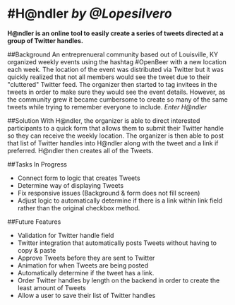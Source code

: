#H@ndler
*by @Lopesilvero*
=======

**H@ndler is an online tool to easily create a series of tweets directed at a group of Twitter handles.**


##Background
An entreprenueral community based out of Louisville, KY organized weekly events using the hashtag #OpenBeer with a new location each week. The location of the event was distributed via Twitter but it was quickly realized that not all members would see the tweet due to their "cluttered" Twitter feed. The organizer then started to tag invitees in the tweets in order to make sure they would see the event details. However, as the community grew it became cumbersome to create so many of the same tweets while trying to remember everyone to include. *Enter H@ndler*


##Solution
With H@ndler, the organizer is able to direct interested participants to a quick form that allows them to submit their Twitter handle so they can receive the weekly location. The organizer is then able to post that list of Twitter handles into H@ndler along with the tweet and a link if preferred. H@ndler then creates all of the Tweets. 


##Tasks In Progress
* Connect form to logic that creates Tweets
* Determine way of displaying Tweets
* Fix responsive issues (Background & form does not fill screen)
* Adjust logic to automatically determine if there is a link within link field rather than the original checkbox method.


##Future Features
* Validation for Twitter handle field
* Twitter integration that automatically posts Tweets without having to copy & paste
* Approve Tweets before they are sent to Twitter
* Animation for when Tweets are being posted
* Automatically determine if the tweet has a link.
* Order Twitter handles by length on the backend in order to create the least amount of Tweets
* Allow a user to save their list of Twitter handles
